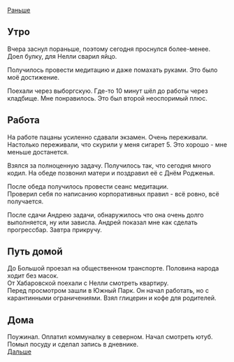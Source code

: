 [Раньше](2020.05.18.md)
## Утро
Вчера заснул пораньше, поэтому сегодня проснулся более-менее.  
Доел булку, для Нелли сварил яйцо.

Получилось провести медитацию и даже помахать руками. Это было моё достижение.

Поехали через выборгскую. Где-то 10 минут шёл до работы через кладбище. Мне понравилось. Это был второй неоспоримый плюс.
## Работа
На работе пацаны усиленно сдавали экзамен. Очень переживали. Настолько переживали, что скурили у меня сигарет 5. Это хорошо - мне меньше достанется.

Взялся за полноценную задачу. Получилось так, что сегодня много кодил.
На обеде позвонил матери и поздравил её с Днём Родженья.

После обеда получилось провести сеанс медитации.  
Проверил себя по написанию корпоративных правил - всё ровно, всё получается.

После сдачи Андрею задачи, обнаружилось что она очень долго выполняется, ну или зависла. Андрей показал мне как сделать прогрессбар. Завтра прикручу.
## Путь домой
До Большой проезал на общественном транспорте. Половина народа ходит без масок.  
От Хабаровской поехали с Нелли смотреть квартиру.  
Перед просмотром зашли в Южный Парк. Он начал работать, но с карантинными ограничениями. Взял глицерин и кофе для родителей.
## Дома
Поужинал. Оплатил коммуналку в северном. Начал смотреть ютуб. Помыл посуду и сделал запись в дневнике.  
[Дальше](2020.05.20.md)